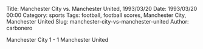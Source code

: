 Title: Manchester City vs. Manchester United, 1993/03/20
Date: 1993/03/20 00:00
Category: sports
Tags: football, football scores, Manchester City, Manchester United
Slug: manchester-city-vs-manchester-united
Author: carbonero


Manchester City 1 - 1 Manchester United
